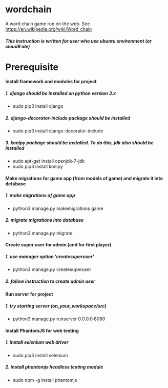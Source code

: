 # wordchain
A word chain game run on the web. See https://en.wikipedia.org/wiki/Word_chain

##### This instruction is written for user who use ubuntu environment (or cloud9 ide)

# Prerequisite
#### Install framework and modules for project
##### 1. django should be installed on python version 3.x
  * sudo pip3 install django

##### 2. django-decorator-include package should be installed
  * sudo pip3 install django-decorator-include

##### 3. konlpy package should be installed. To do this, jdk also should be installed
  * sudo apt-get install openjdk-7-jdk
  * sudo pip3 install konlpy

#### Make migrations for game app (from models of game) and migrate it into detabase
##### 1. make migrations of game app
  * python3 manage.py makemigrations game

##### 2. migrate migrations into database
  * python3 manage.py migrate

#### Create super user for admin (and for first player)
##### 1. use manager option 'createsuperuser'
  * python3 manage.py createsuperuser

##### 2. follow instruction to create admin user

#### Run server for project
##### 1. try starting server (on_your_workspace/src)
  * python3 manage.py runserver 0.0.0.0:8080

#### Install PhantomJS for web testing
##### 1. install selenium web driver
  * sudo pip3 install selenium

##### 2. install phantomjs headless testing module
  * sudo npm -g install phantomjs
